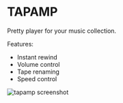 # TAPAMP
Pretty player for your music collection. 

Features:

- Instant rewind
- Volume control
- Tape renaming
- Speed control

 ![tapamp screenshot](https://i.imgur.com/gmjGeRHl.png)
